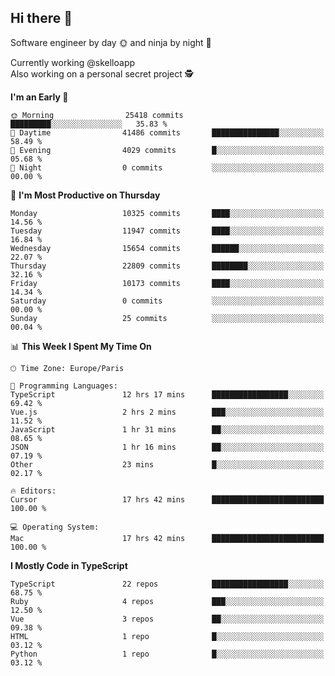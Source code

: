 ## Hi there 👋

Software engineer by day 🌞 and ninja by night 🌝

Currently working @skelloapp <br>
Also working on a personal secret project 🕵️

<!--START_SECTION:waka-->
**I'm an Early 🐤** 

```text
🌞 Morning                25418 commits       █████████░░░░░░░░░░░░░░░░   35.83 % 
🌆 Daytime                41486 commits       ███████████████░░░░░░░░░░   58.49 % 
🌃 Evening                4029 commits        █░░░░░░░░░░░░░░░░░░░░░░░░   05.68 % 
🌙 Night                  0 commits           ░░░░░░░░░░░░░░░░░░░░░░░░░   00.00 % 
```
📅 **I'm Most Productive on Thursday** 

```text
Monday                   10325 commits       ████░░░░░░░░░░░░░░░░░░░░░   14.56 % 
Tuesday                  11947 commits       ████░░░░░░░░░░░░░░░░░░░░░   16.84 % 
Wednesday                15654 commits       ██████░░░░░░░░░░░░░░░░░░░   22.07 % 
Thursday                 22809 commits       ████████░░░░░░░░░░░░░░░░░   32.16 % 
Friday                   10173 commits       ████░░░░░░░░░░░░░░░░░░░░░   14.34 % 
Saturday                 0 commits           ░░░░░░░░░░░░░░░░░░░░░░░░░   00.00 % 
Sunday                   25 commits          ░░░░░░░░░░░░░░░░░░░░░░░░░   00.04 % 
```


📊 **This Week I Spent My Time On** 

```text
🕑︎ Time Zone: Europe/Paris

💬 Programming Languages: 
TypeScript               12 hrs 17 mins      █████████████████░░░░░░░░   69.42 % 
Vue.js                   2 hrs 2 mins        ███░░░░░░░░░░░░░░░░░░░░░░   11.52 % 
JavaScript               1 hr 31 mins        ██░░░░░░░░░░░░░░░░░░░░░░░   08.65 % 
JSON                     1 hr 16 mins        ██░░░░░░░░░░░░░░░░░░░░░░░   07.19 % 
Other                    23 mins             █░░░░░░░░░░░░░░░░░░░░░░░░   02.17 % 

🔥 Editors: 
Cursor                   17 hrs 42 mins      █████████████████████████   100.00 % 

💻 Operating System: 
Mac                      17 hrs 42 mins      █████████████████████████   100.00 % 
```

**I Mostly Code in TypeScript** 

```text
TypeScript               22 repos            █████████████████░░░░░░░░   68.75 % 
Ruby                     4 repos             ███░░░░░░░░░░░░░░░░░░░░░░   12.50 % 
Vue                      3 repos             ██░░░░░░░░░░░░░░░░░░░░░░░   09.38 % 
HTML                     1 repo              █░░░░░░░░░░░░░░░░░░░░░░░░   03.12 % 
Python                   1 repo              █░░░░░░░░░░░░░░░░░░░░░░░░   03.12 % 
```




<!--END_SECTION:waka-->

<!--
**antoinelncl/antoinelncl** is a ✨ _special_ ✨ repository because its `README.md` (this file) appears on your GitHub profile.

Here are some ideas to get you started:

- 🔭 I’m currently working on ...
- 🌱 I’m currently learning ...
- 👯 I’m looking to collaborate on ...
- 🤔 I’m looking for help with ...
- 💬 Ask me about ...
- 📫 How to reach me: ...
- 😄 Pronouns: ...
- ⚡ Fun fact: ...
-->
